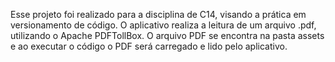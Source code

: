 Esse projeto foi realizado para a disciplina de C14, visando a prática em versionamento de código.
O aplicativo realiza a leitura de um arquivo .pdf, utilizando o Apache PDFTollBox. O arquivo PDF se encontra na pasta assets e ao executar o código o PDF será carregado e lido pelo aplicativo.
